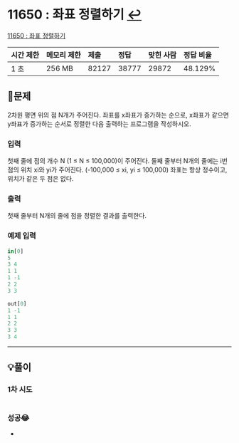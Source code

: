# 11650 : 좌표 정렬하기 [↩](../../acmicpc)

[11650 : 좌표 정렬하기](https://www.acmicpc.net/problem/11650)

| 시간 제한 | 메모리 제한 | 제출  | 정답  | 맞힌 사람 | 정답 비율 |
| :-------- | :---------- | :---- | :---- | :-------- | :-------- |
| 1 초      | 256 MB      | 82127 | 38777 | 29872     | 48.129%   |

## 📝문제

2차원 평면 위의 점 N개가 주어진다. 좌표를 x좌표가 증가하는 순으로, x좌표가 같으면 y좌표가 증가하는 순서로 정렬한 다음 출력하는 프로그램을 작성하시오.

### 입력

첫째 줄에 점의 개수 N (1 ≤ N ≤ 100,000)이 주어진다. 둘째 줄부터 N개의 줄에는 i번점의 위치 xi와 yi가 주어진다. (-100,000 ≤ xi, yi ≤ 100,000) 좌표는 항상 정수이고, 위치가 같은 두 점은 없다.

### 출력

첫째 줄부터 N개의 줄에 점을 정렬한 결과를 출력한다.

### 예제 입력

```python
in[0]
5
3 4
1 1
1 -1
2 2
3 3

out[0]
1 -1
1 1
2 2
3 3
3 4
```



---

## 💡풀이

### 1차 시도

```python

```

### 성공😂
- 
